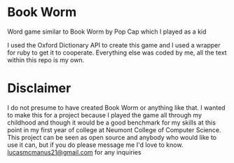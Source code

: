 # Book Worm
Word game similar to Book Worm by Pop Cap which I played as a kid


I used the Oxford Dictionary API to create this game and I used a wrapper for ruby to get it to cooperate.
Everything else was coded by me, all the text within this repo is my own.

# Disclaimer
I do not presume to have created Book Worm or anything like that. I wanted to make this for a project because I played the game all through my childhood and though it would be a good benchmark for my skills at this point in my first year of college at Neumont College of Computer Science. This project can be seen as open source and anybody who would like to use it can, but if you do please message me I'd love to know. lucasmcmanus21@gmail.com for any inquiries
